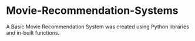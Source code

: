 # Movie-Recommendation-Systems
A Basic Movie Recommendation System was created using Python libraries and in-built functions.
